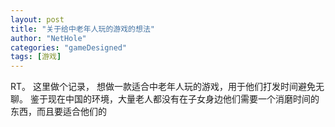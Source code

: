 ```yaml
---
layout: post
title: "关于给中老年人玩的游戏的想法"
author: "NetHole"
categories: "gameDesigned"
tags: [游戏]
---
```

RT。 这里做个记录， 想做一款适合中老年人玩的游戏，用于他们打发时间避免无聊。
鉴于现在中国的环境，大量老人都没有在子女身边他们需要一个消磨时间的东西，而且要适合他们的
